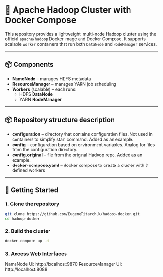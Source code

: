 # 🐘 Apache Hadoop Cluster with Docker Compose

This repository provides a lightweight, multi-node Hadoop cluster using the official `apache/hadoop` Docker image and Docker Compose. It supports scalable `worker` containers that run both `DataNode` and `NodeManager` services.

---

## 📦 Components

- **NameNode** – manages HDFS metadata
- **ResourceManager** – manages YARN job scheduling
- **Workers** (scalable) – each runs:
  - HDFS **DataNode**
  - YARN **NodeManager**

---

## 📦 Repository structure description

- **configuration** – directory that contains configuration files. Not used in containers to simplify start command. Added as an example.
- **config** – configuration based on environment variables. Analog for files from the configuration directory.
- **config.original** – file from the original Hadoop repo. Added as an example.
- **docker-compose.yaml** – docker compose to create a cluster with 3 defined workers

---

## 🚀 Getting Started

### 1. Clone the repository

```bash
git clone https://github.com/EugeneTitarchuk/hadoop-docker.git
cd hadoop-docker
```

### 2. Build the cluster

```bash
docker-compose up -d
```

### 3. Access Web Interfaces

NameNode UI: http://localhost:9870
ResourceManager UI: http://localhost:8088
